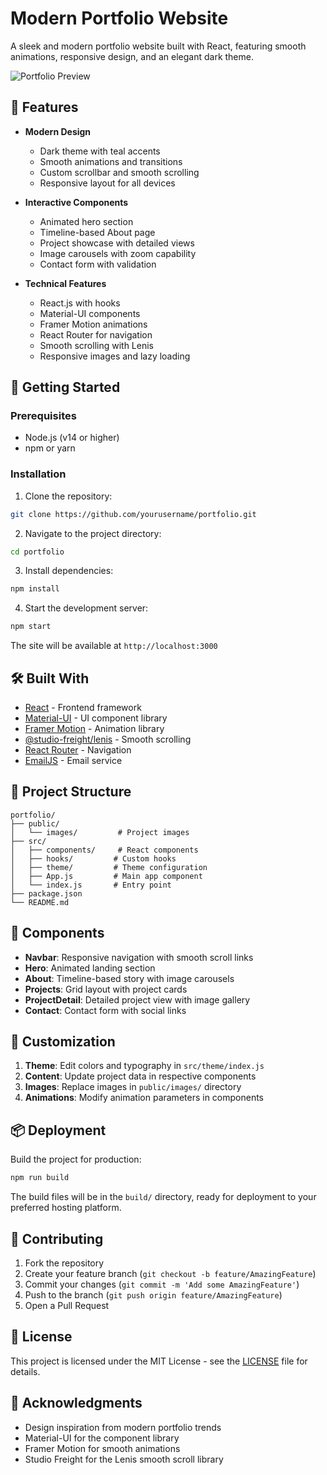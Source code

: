 # Modern Portfolio Website

A sleek and modern portfolio website built with React, featuring smooth animations, responsive design, and an elegant dark theme.

![Portfolio Preview](/public/images/portfolio1.jpg)

## 🌟 Features

- **Modern Design**
  - Dark theme with teal accents
  - Smooth animations and transitions
  - Custom scrollbar and smooth scrolling
  - Responsive layout for all devices

- **Interactive Components**
  - Animated hero section
  - Timeline-based About page
  - Project showcase with detailed views
  - Image carousels with zoom capability
  - Contact form with validation

- **Technical Features**
  - React.js with hooks
  - Material-UI components
  - Framer Motion animations
  - React Router for navigation
  - Smooth scrolling with Lenis
  - Responsive images and lazy loading

## 🚀 Getting Started

### Prerequisites

- Node.js (v14 or higher)
- npm or yarn

### Installation

1. Clone the repository:
```bash
git clone https://github.com/yourusername/portfolio.git
```

2. Navigate to the project directory:
```bash
cd portfolio
```

3. Install dependencies:
```bash
npm install
```

4. Start the development server:
```bash
npm start
```

The site will be available at `http://localhost:3000`

## 🛠️ Built With

- [React](https://reactjs.org/) - Frontend framework
- [Material-UI](https://mui.com/) - UI component library
- [Framer Motion](https://www.framer.com/motion/) - Animation library
- [@studio-freight/lenis](https://github.com/studio-freight/lenis) - Smooth scrolling
- [React Router](https://reactrouter.com/) - Navigation
- [EmailJS](https://www.emailjs.com/) - Email service

## 📁 Project Structure

```
portfolio/
├── public/
│   └── images/         # Project images
├── src/
│   ├── components/     # React components
│   ├── hooks/         # Custom hooks
│   ├── theme/         # Theme configuration
│   ├── App.js         # Main app component
│   └── index.js       # Entry point
├── package.json
└── README.md
```

## 📱 Components

- **Navbar**: Responsive navigation with smooth scroll links
- **Hero**: Animated landing section
- **About**: Timeline-based story with image carousels
- **Projects**: Grid layout with project cards
- **ProjectDetail**: Detailed project view with image gallery
- **Contact**: Contact form with social links

## 🎨 Customization

1. **Theme**: Edit colors and typography in `src/theme/index.js`
2. **Content**: Update project data in respective components
3. **Images**: Replace images in `public/images/` directory
4. **Animations**: Modify animation parameters in components

## 📦 Deployment

Build the project for production:

```bash
npm run build
```

The build files will be in the `build/` directory, ready for deployment to your preferred hosting platform.

## 🤝 Contributing

1. Fork the repository
2. Create your feature branch (`git checkout -b feature/AmazingFeature`)
3. Commit your changes (`git commit -m 'Add some AmazingFeature'`)
4. Push to the branch (`git push origin feature/AmazingFeature`)
5. Open a Pull Request

## 📄 License

This project is licensed under the MIT License - see the [LICENSE](LICENSE) file for details.

## 🙏 Acknowledgments

- Design inspiration from modern portfolio trends
- Material-UI for the component library
- Framer Motion for smooth animations
- Studio Freight for the Lenis smooth scroll library
